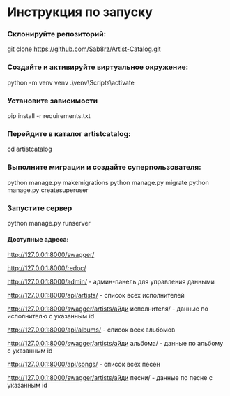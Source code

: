 # Инструкция по запуску

### Склонируйте репозиторий:
git clone https://github.com/Sab8rz/Artist-Catalog.git

### Создайте и активируйте виртуальное окружение:
python -m venv venv
.\venv\Scripts\activate

### Установите зависимости
pip install -r requirements.txt

### Перейдите в каталог artistcatalog:
cd artistcatalog

### Выполните миграции и создайте суперпользователя:
python manage.py makemigrations
python manage.py migrate
python manage.py createsuperuser

### Запустите сервер
python manage.py runserver

#### Доступные адреса:
http://127.0.0.1:8000/swagger/

http://127.0.0.1:8000/redoc/

http://127.0.0.1:8000/admin/ - админ-панель для управления данными

http://127.0.0.1:8000/api/artists/ - список всех исполнителей

http://127.0.0.1:8000/swagger/artists/айди исполнителя/ - данные по исполнителю с указанным id

http://127.0.0.1:8000/api/albums/ - список всех альбомов

http://127.0.0.1:8000/swagger/artists/айди альбома/ - данные по альбому с указанным id

http://127.0.0.1:8000/api/songs/ - список всех песен

http://127.0.0.1:8000/swagger/artists/айди песни/ - данные по песне с указанным id
